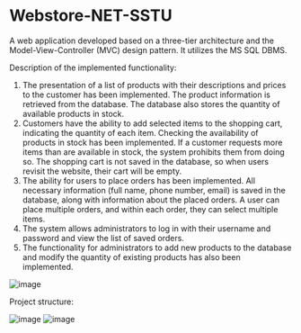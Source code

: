 # Webstore-NET-SSTU
A web application developed based on a three-tier architecture and the Model-View-Controller (MVC) design pattern. It utilizes the MS SQL DBMS.

Description of the implemented functionality:

1. The presentation of a list of products with their descriptions and prices to the customer has been implemented. The product information is retrieved from the database. The database also stores the quantity of available products in stock.
2. Customers have the ability to add selected items to the shopping cart, indicating the quantity of each item. Checking the availability of products in stock has been implemented. If a customer requests more items than are available in stock, the system prohibits them from doing so. The shopping cart is not saved in the database, so when users revisit the website, their cart will be empty.
3. The ability for users to place orders has been implemented. All necessary information (full name, phone number, email) is saved in the database, along with information about the placed orders. A user can place multiple orders, and within each order, they can select multiple items.
4. The system allows administrators to log in with their username and password and view the list of saved orders.
5. The functionality for administrators to add new products to the database and modify the quantity of existing products has also been implemented.

![image](https://github.com/ruddanil/Webstore-NET-SSTU/assets/25799951/68625907-e143-4eb1-9b21-e287cdea798e)

Project structure:

![image](https://github.com/ruddanil/Webstore-NET-SSTU/assets/25799951/b5c0cbde-1a8f-4930-9227-3b99f2f18721) ![image](https://github.com/ruddanil/Webstore-NET-SSTU/assets/25799951/5abffe15-0425-4869-bff9-bf11ac8eef5c)




